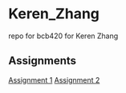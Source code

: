# Keren_Zhang
repo for bcb420 for Keren Zhang

## Assignments
[Assignment 1](https://github.com/bcb420-2025/Keren_Zhang/wiki/Assignment-1)
[Assignment 2](https://github.com/bcb420-2025/Keren_Zhang/wiki/Assignment-2)
